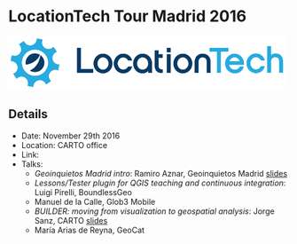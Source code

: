 # LocationTech Tour Madrid 2016

![logo](https://github.com/GeoinquietosMadrid/locationtech16-talks/blob/master/img/locationtech_logo.png)

## Details

* Date: November 29th 2016
* Location: CARTO office
* Link: 
* Talks:
  * *Geoinquietos Madrid intro*: Ramiro Aznar, Geoinquietos Madrid [slides](https://docs.google.com/presentation/d/1AwyE5xL0a49ImKJJav6vJ9RHwdFnAwaP8YnvEg9Ic4I/edit?usp=sharing)
  * *Lessons/Tester plugin for QGIS teaching and continuous integration*: Luigi Pirelli, BoundlessGeo
  * Manuel de la Calle, Glob3 Mobile 
  * *BUILDER: moving from visualization to geospatial analysis*: Jorge Sanz, CARTO [slides](https://docs.google.com/presentation/d/1gARDJIPurRdxC5EwZX0d2nZip3tqCeSwcEsG3F7dLes/edit?usp=sharing)
  * María Arias de Reyna, GeoCat 
